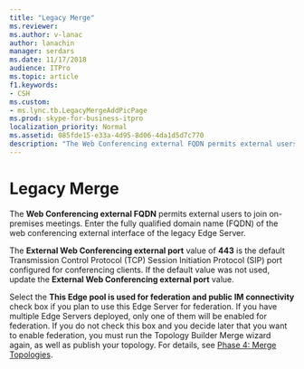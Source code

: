 ```yaml
---
title: "Legacy Merge"
ms.reviewer: 
ms.author: v-lanac
author: lanachin
manager: serdars
ms.date: 11/17/2018
audience: ITPro
ms.topic: article
f1.keywords:
- CSH
ms.custom:
- ms.lync.tb.LegacyMergeAddPicPage
ms.prod: skype-for-business-itpro
localization_priority: Normal
ms.assetid: 085fde15-e33a-4d95-8d06-4da1d5d7c770
description: "The Web Conferencing external FQDN permits external users to join on-premises meetings. Enter the fully qualified domain name (FQDN) of the web conferencing external interface of the legacy Edge Server."
---
```


# Legacy Merge

The **Web Conferencing external FQDN** permits external users to join on-premises meetings. Enter the fully qualified domain name (FQDN) of the web conferencing external interface of the legacy Edge Server.

The **External Web Conferencing external port** value of **443** is the default Transmission Control Protocol (TCP) Session Initiation Protocol (SIP) port configured for conferencing clients. If the default value was not used, update the **External Web Conferencing external port** value.

Select the **This Edge pool is used for federation and public IM connectivity** check box if you plan to use this Edge Server for federation. If you have multiple Edge Servers deployed, only one of them will be enabled for federation. If you do not check this box and you decide later that you want to enable federation, you must run the Topology Builder Merge wizard again, as well as publish your topology. For details, see [Phase 4: Merge Topologies](https://technet.microsoft.com/library/81eb5bb2-1fd7-4611-a2aa-eb2393c8abc9.aspx).


